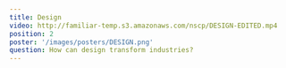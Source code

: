 ```yaml
---
title: Design
video: http://familiar-temp.s3.amazonaws.com/nscp/DESIGN-EDITED.mp4
position: 2
poster: '/images/posters/DESIGN.png'
question: How can design transform industries?
---
```

